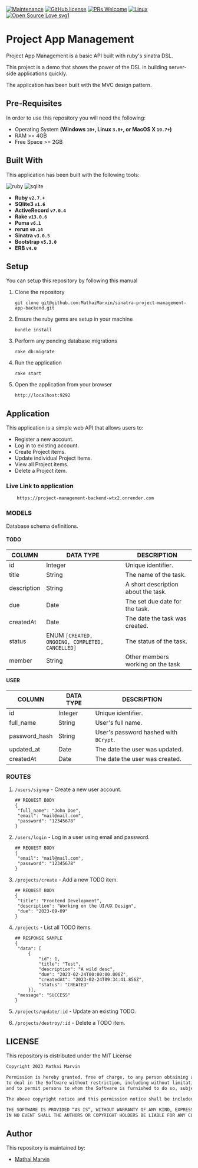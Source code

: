 [![Maintenance](https://img.shields.io/badge/Maintained%3F-yes-green.svg)](https://github.com/MathaiMarvin/sinatra-project-management-app-backend)
[![GitHub license](https://img.shields.io/github/license/Naereen/StrapDown.js.svg)]()
[![PRs Welcome](https://img.shields.io/badge/PRs-welcome-brightgreen.svg?style=flat-square)](http://makeapullrequest.com)
[![Linux](https://svgshare.com/i/Zhy.svg)](https://svgshare.com/i/Zhy.svg)
[![Open Source Love svg1](https://badges.frapsoft.com/os/v1/open-source.svg?v=103)](https://github.com/ellerbrock/open-source-badges/)

# Project App Management
Project App Management is a basic API built with ruby's sinatra DSL. 

This project is a demo that shows the power of the DSL in building server-side applications quickly.

The application has been built with the MVC design pattern.

## Pre-Requisites
In order to use this repository you will need the following:



- Operating System **(Windows `10+`, Linux `3.8+`, or MacOS X `10.7+`)**
- RAM >= 4GB
- Free Space >= 2GB

## Built With
This application has been built with the following tools:

![ruby](https://img.shields.io/badge/Ruby-CC342D?style=for-the-badge&logo=ruby&logoColor=white)
![sqlite](https://img.shields.io/badge/SQLite-07405E?style=for-the-badge&logo=sqlite&logoColor=white)



- **Ruby `v2.7.+`**
- **SQlite3 `v1.6`**
- **ActiveRecord `v7.0.4`**
- **Rake `v13.0.6`**
- **Puma `v6.1`**
- **rerun `v0.14`**
- **Sinatra `v3.0.5`**
- **Bootstrap `v5.3.0`**
- **ERB `v4.0`**

## Setup
You can setup this repository by following this manual

1. Clone the repository
    ```{shell}
   git clone git@github.com:MathaiMarvin/sinatra-project-management-app-backend.git
   ```
2. Ensure the ruby gems are setup in your machine
    ```{shell}
   bundle install
   ```
3. Perform any pending database migrations
   ```{shell}
   rake db:migrate
   ```
4. Run the application
    ```{shell}
    rake start
    ```
5. Open the application from your browser
    ```
   http://localhost:9292
   ```
   
## Application
This application is a simple web API that allows users to:

- Register a new account.
- Log in to existing account.
- Create Project items.
- Update individual Project items.
- View all Project items.
- Delete a Project item.
### Live Link to application

        https://project-management-backend-wtx2.onrender.com
### MODELS
Database schema definitions.

#### TODO

| COLUMN      | DATA TYPE                                       | DESCRIPTION                         | 
|-------------|-------------------------------------------------|-------------------------------------|
| id          | Integer                                         | Unique identifier.                  |
| title       | String                                          | The name of the task.               |
| description | String                                          | A short description about the task. |
| due         | Date                                            | The set due date for the task.      |
| createdAt   | Date                                            | The date the task was created.      |
| status      | ENUM `[CREATED, ONGOING, COMPLETED, CANCELLED]` | The status of the task.            |
| member      |String                                           | Other members working on the task   |

#### USER
| COLUMN        | DATA TYPE | DESCRIPTION                           | 
|---------------|-----------|---------------------------------------|
| id            | Integer   | Unique identifier.                    |
| full_name     | String    | User's full name.                     |
| password_hash | String    | User's password hashed with `BCrypt`. |
| updated_at    | Date      | The date the user was updated.        |
| createdAt     | Date      | The date the user was created.        |


### ROUTES


1. `/users/signup` - Create a new user account.
   
   ```{json}
   ## REQUEST BODY
   {
    "full_name": "John Doe",
    "email": "mail@mail.com",
    "password": "12345678"
   }
   ```
2. `/users/login` - Log in a user using email and password.

   ```{json}
   ## REQUEST BODY
   {
    "email": "mail@mail.com",
    "password": "12345678"
   }
   ```
3. `/projects/create` - Add a new TODO item.

   ```{json}
   ## REQUEST BODY
   {
    "title": "Frontend Development",
    "description": "Working on the UI/UX Design",
    "due": "2023-09-09"
   }
   ```
4. `/projects` - List all TODO items.

   ```{json}
   ## RESPONSE SAMPLE
   {
    "data": [
        {
            "id": 1,
            "title": "Test",
            "description": "A wild desc",
            "due": "2023-02-24T00:00:00.000Z",
            "createdAt": "2023-02-24T09:34:41.856Z",
            "status": "CREATED"
        }],
    "message": "SUCCESS"
   }
   ```
5. `/projects/update/:id` - Update an existing TODO.
6. `/projects/destroy/:id` - Delete a TODO item.




## LICENSE
This repository is distributed under the MIT License

```markdown
Copyright 2023 Mathai Marvin

Permission is hereby granted, free of charge, to any person obtaining a copy of this software and associated documentation files (the “Software”), 
to deal in the Software without restriction, including without limitation the rights to use, copy, modify, merge, publish, distribute, sublicense, and/or sell copies of the Software, 
and to permit persons to whom the Software is furnished to do so, subject to the following conditions:

The above copyright notice and this permission notice shall be included in all copies or substantial portions of the Software.

THE SOFTWARE IS PROVIDED “AS IS”, WITHOUT WARRANTY OF ANY KIND, EXPRESS OR IMPLIED, INCLUDING BUT NOT LIMITED TO THE WARRANTIES OF MERCHANTABILITY, FITNESS FOR A PARTICULAR PURPOSE AND NONINFRINGEMENT. 
IN NO EVENT SHALL THE AUTHORS OR COPYRIGHT HOLDERS BE LIABLE FOR ANY CLAIM, DAMAGES OR OTHER LIABILITY, WHETHER IN AN ACTION OF CONTRACT, TORT OR OTHERWISE, ARISING FROM, OUT OF OR IN CONNECTION WITH THE SOFTWARE OR THE USE OR OTHER DEALINGS IN THE SOFTWARE.
```

## Author
This repository is maintained by:

- [Mathai Marvin](https://github.com/MathaiMarvin) 